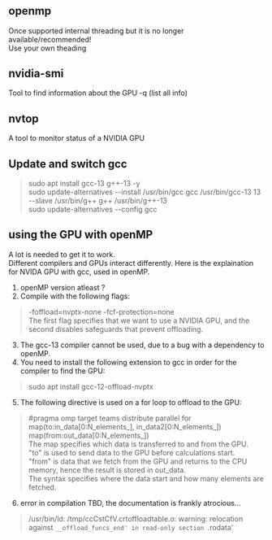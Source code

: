 #

## openmp
Once supported internal threading but it is no longer available/recommended! <br>
Use your own theading <bt>

## nvidia-smi
Tool to find information about the GPU
-q (list all info)

## nvtop
A tool to monitor status of a NVIDIA GPU <br>

## Update and switch gcc
> sudo apt install gcc-13 g++-13 -y <br>
> sudo update-alternatives --install /usr/bin/gcc gcc /usr/bin/gcc-13 13 --slave /usr/bin/g++ g++ /usr/bin/g++-13 <br>
> sudo update-alternatives --config gcc <br>

## using the GPU with openMP
A lot is needed to get it to work. <br>
Different compilers and GPUs interact differently. Here is the explaination for NVIDA GPU with gcc, used in openMP.  <br>

1. openMP version atleast ? <br>
2. Compile with the following flags: <br>
> -foffload=nvptx-none -fcf-protection=none <br>
The first flag specifies that we want to use a NVIDIA GPU, and the second disables safeguards that prevent offloading. <br>
3. The gcc-13 compiler cannot be used, due to a bug with a dependency to openMP. <br>
4. You need to install the following extension to gcc in order for the compiler to find the GPU: <br>
> sudo apt install gcc-12-offload-nvptx <br>
5. The following directive is used on a for loop to offload to the GPU: <br>
> #pragma omp target teams distribute parallel for map(to:in_data[0:N_elements_], in_data2[0:N_elements_]) map(from:out_data[0:N_elements_]) <br>
The map specifies which data is transferred to and from the GPU. <br>
"to" is used to send data to the GPU before calculations start. <br>
"from" is data that we fetch from the GPU and returns to the CPU memory, hence the result is stored in out_data. <br>
The syntax specifies where the data start and how many elements are fetched. <br>
6. error in compilation TBD, the documentation is frankly atrocious... <br>
> /usr/bin/ld: /tmp/ccCstCfV.crtoffloadtable.o: warning: relocation against `__offload_funcs_end' in read-only section `.rodata' <br>